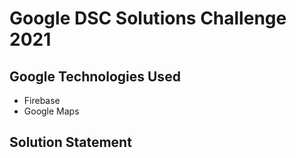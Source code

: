 # Google DSC Solutions Challenge 2021

## Google Technologies Used
- Firebase
- Google Maps

## Solution Statement
